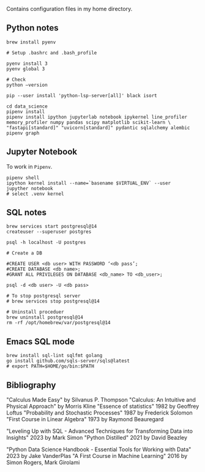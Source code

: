 Contains configuration files in my home directory.

## Python notes

```shell
brew install pyenv

# Setup .bashrc and .bash_profile

pyenv install 3
pyenv global 3

# Check
python —version

pip --user install 'python-lsp-server[all]' black isort

cd data_science
pipenv install
pipenv install ipython jupyterlab notebook ipykernel line_profiler memory_profiler numpy pandas scipy matplotlib scikit-learn \
"fastapi[standard]" "uvicorn[standard]" pydantic sqlalchemy alembic
pipenv graph
```

## Jupyter Notebook

To work in `Pipenv`.
```shell
pipenv shell
ipython kernel install --name=`basename $VIRTUAL_ENV` --user
jupyther notebook
# select .venv kernel
```

## SQL notes

```shell
brew services start postgresql@14
createuser --superuser postgres

psql -h localhost -U postgres

# Create a DB

#CREATE USER <db user> WITH PASSWORD ‘<db pass’;
#CREATE DATABASE <db name>;
#GRANT ALL PRIVILEGES ON DATABASE <db_name> TO <db_user>;

psql -d <db user> -U <db pass>

# To stop postgresql server
# brew services stop postgresql@14

# Uninstall proceduer
brew uninstall postgresql@14
rm -rf /opt/homebrew/var/postgresql@14
```

## Emacs SQL mode

```shell
brew install sql-lint sqlfmt golang
go install github.com/sqls-server/sqls@latest
# export PATH=$HOME/go/bin:$PATH
```

## Bibliography

"Calculus Made Easy" by Silvanus P. Thompson
"Calculus: An Intuitive and Physical Approach" by Morris Kline
"Essence of statistics" 1982 by Geoffrey Loftus
"Probability and Stochastic Processes" 1987 by Frederick Solomon
"First Course in Linear Algebra" 1973 by Raymond Beauregard

"Leveling Up with SQL - Advanced Techniques for Transforming Data into Insights" 2023 by Mark Simon
"Python Distilled" 2021 by David Beazley

"Python Data Science Handbook - Essential Tools for Working with Data" 2023 by Jake VanderPlas
"A First Course in Machine Learning" 2016 by Simon Rogers, Mark Girolami
